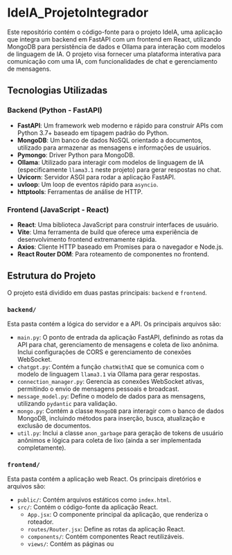 # IdeIA_ProjetoIntegrador

Este repositório contém o código-fonte para o projeto IdeIA, uma aplicação que integra um backend em FastAPI com um frontend em React, utilizando MongoDB para persistência de dados e Ollama para interação com modelos de linguagem de IA. O projeto visa fornecer uma plataforma interativa para comunicação com uma IA, com funcionalidades de chat e gerenciamento de mensagens.

## Tecnologias Utilizadas

### Backend (Python - FastAPI)

*   **FastAPI**: Um framework web moderno e rápido para construir APIs com Python 3.7+ baseado em tipagem padrão do Python.
*   **MongoDB**: Um banco de dados NoSQL orientado a documentos, utilizado para armazenar as mensagens e informações de usuários.
*   **Pymongo**: Driver Python para MongoDB.
*   **Ollama**: Utilizado para interagir com modelos de linguagem de IA (especificamente `llama3.1` neste projeto) para gerar respostas no chat.
*   **Uvicorn**: Servidor ASGI para rodar a aplicação FastAPI.
*   **uvloop**: Um loop de eventos rápido para `asyncio`.
*   **httptools**: Ferramentas de análise de HTTP.

### Frontend (JavaScript - React)

*   **React**: Uma biblioteca JavaScript para construir interfaces de usuário.
*   **Vite**: Uma ferramenta de build que oferece uma experiência de desenvolvimento frontend extremamente rápida.
*   **Axios**: Cliente HTTP baseado em Promises para o navegador e Node.js.
*   **React Router DOM**: Para roteamento de componentes no frontend.

## Estrutura do Projeto

O projeto está dividido em duas pastas principais: `backend` e `frontend`.

### `backend/`

Esta pasta contém a lógica do servidor e a API. Os principais arquivos são:

*   `main.py`: O ponto de entrada da aplicação FastAPI, definindo as rotas da API para chat, gerenciamento de mensagens e coleta de lixo anônima. Inclui configurações de CORS e gerenciamento de conexões WebSocket.
*   `chatgpt.py`: Contém a função `chatWithAI` que se comunica com o modelo de linguagem `llama3.1` via Ollama para gerar respostas.
*   `connection_manager.py`: Gerencia as conexões WebSocket ativas, permitindo o envio de mensagens pessoais e broadcast.
*   `message_model.py`: Define o modelo de dados para as mensagens, utilizando `pydantic` para validação.
*   `mongo.py`: Contém a classe `MongoDB` para interagir com o banco de dados MongoDB, incluindo métodos para inserção, busca, atualização e exclusão de documentos.
*   `util.py`: Inclui a classe `anon_garbage` para geração de tokens de usuário anônimos e lógica para coleta de lixo (ainda a ser implementada completamente).

### `frontend/`

Esta pasta contém a aplicação web React. Os principais diretórios e arquivos são:

*   `public/`: Contém arquivos estáticos como `index.html`.
*   `src/`: Contém o código-fonte da aplicação React.
    *   `App.jsx`: O componente principal da aplicação, que renderiza o roteador.
    *   `routes/Router.jsx`: Define as rotas da aplicação React.
    *   `components/`: Contém componentes React reutilizáveis.
    *   `views/`: Contém as páginas ou 


